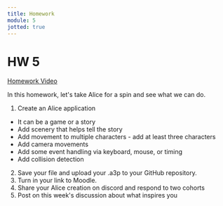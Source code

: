 ```yaml
---
title: Homework
module: 5
jotted: true
---
```


# HW 5 

<p><a href="//www.youtube.com/embed/cp89Wfnwdpc" data-lity>Homework Video</a></p>



In this homework, let's take Alice for a spin and see what we can do.

1. Create an Alice application
 - It can be a game or a story
 - Add scenery that helps tell the story
 - Add movement to multiple characters - add at least three characters
 - Add camera movements
 - Add some event handling via keyboard, mouse, or timing
 - Add collision detection
2. Save your file and upload your .a3p to your GitHub repository.
3. Turn in your link to Moodle.
4. Share your Alice creation on discord and respond to two cohorts
5. Post on this week's discussion about what inspires you
